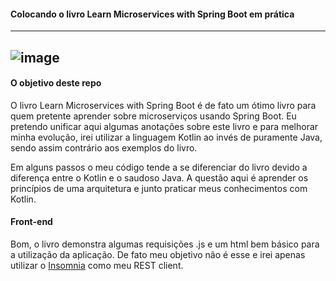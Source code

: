 #### Colocando o livro Learn Microservices with Spring Boot em prática

-----
![image](https://user-images.githubusercontent.com/42384045/76806844-5162cd00-67c1-11ea-8168-2033de3837ba.png)
-----

#### O objetivo deste repo
O livro Learn Microservices with Spring Boot é de fato um ótimo livro para quem pretente aprender sobre microserviços usando Spring Boot. Eu pretendo unificar aqui algumas anotações sobre este livro e para melhorar minha evolução, irei utilizar a linguagem Kotlin ao invés de puramente Java, sendo assim contrário aos exemplos do livro.

Em alguns passos o meu código tende a se diferenciar do livro devido a diferença entre o Kotlin e o saudoso Java. A questão aqui é aprender os princípios de uma arquitetura e junto praticar meus conhecimentos com Kotlin. 

#### Front-end
Bom, o livro demonstra algumas requisições .js e um html bem básico para a utilização da aplicação. De fato meu objetivo não é esse e irei apenas utilizar o [Insomnia](https://insomnia.rest/) como meu REST client.
